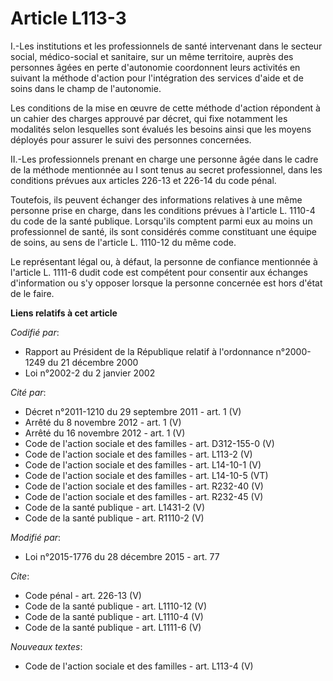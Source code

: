 # Article L113-3

I.-Les institutions et les professionnels de santé intervenant dans le secteur social, médico-social et sanitaire, sur un
même territoire, auprès des personnes âgées en perte d'autonomie coordonnent leurs activités en suivant la méthode d'action
pour l'intégration des services d'aide et de soins dans le champ de l'autonomie. 

Les conditions de la mise en œuvre de cette méthode d'action répondent à un cahier des charges approuvé par décret, qui fixe
notamment les modalités selon lesquelles sont évalués les besoins ainsi que les moyens déployés pour assurer le suivi des
personnes concernées. 

II.-Les professionnels prenant en charge une personne âgée dans le cadre de la méthode mentionnée au I sont tenus au secret
professionnel, dans les conditions prévues aux articles 226-13 et 226-14 du code pénal. 

Toutefois, ils peuvent échanger des informations relatives à une même personne prise en charge, dans les conditions prévues à
l'article L. 1110-4 du code de la santé publique. Lorsqu'ils comptent parmi eux au moins un professionnel de santé, ils sont
considérés comme constituant une équipe de soins, au sens de l'article L. 1110-12 du même code. 

Le représentant légal ou, à défaut, la personne de confiance mentionnée à l'article L. 1111-6 dudit code est compétent pour
consentir aux échanges d'information ou s'y opposer lorsque la personne concernée est hors d'état de le faire.

**Liens relatifs à cet article**

_Codifié par_:

  - Rapport au Président de la République relatif à l'ordonnance n°2000-1249 du 21 décembre 2000
  - Loi n°2002-2 du 2 janvier 2002

_Cité par_:

  - Décret n°2011-1210 du 29 septembre 2011 - art. 1 (V)
  - Arrêté du 8 novembre 2012 - art. 1 (V)
  - Arrêté du 16 novembre 2012 - art. 1 (V)
  - Code de l'action sociale et des familles - art. D312-155-0 (V)
  - Code de l'action sociale et des familles - art. L113-2 (V)
  - Code de l'action sociale et des familles - art. L14-10-1 (V)
  - Code de l'action sociale et des familles - art. L14-10-5 (VT)
  - Code de l'action sociale et des familles - art. R232-40 (V)
  - Code de l'action sociale et des familles - art. R232-45 (V)
  - Code de la santé publique - art. L1431-2 (V)
  - Code de la santé publique - art. R1110-2 (V)

_Modifié par_:

  - Loi n°2015-1776 du 28 décembre 2015 - art. 77

_Cite_:

  - Code pénal - art. 226-13 (V)
  - Code de la santé publique - art. L1110-12 (V)
  - Code de la santé publique - art. L1110-4 (V)
  - Code de la santé publique - art. L1111-6 (V)

_Nouveaux textes_:

  - Code de l'action sociale et des familles - art. L113-4 (V)
